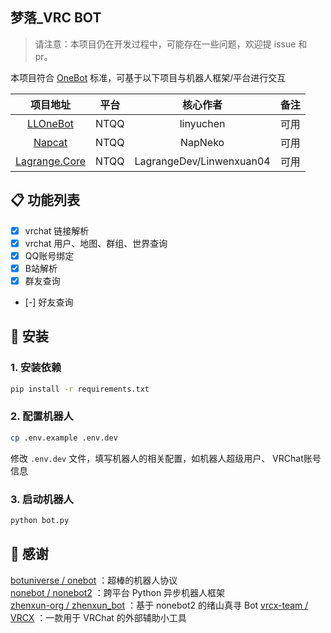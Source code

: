 ## 梦落_VRC BOT

> 请注意：本项目仍在开发过程中，可能存在一些问题，欢迎提 issue 和 pr。

本项目符合 [OneBot](https://github.com/howmanybots/onebot) 标准，可基于以下项目与机器人框架/平台进行交互

|                           项目地址                            | 平台 |         核心作者         | 备注 |
| :-----------------------------------------------------------: | :--: | :----------------------: | :--: |
|       [LLOneBot](https://github.com/LLOneBot/LLOneBot)        | NTQQ |        linyuchen         | 可用 |
|         [Napcat](https://github.com/NapNeko/NapCatQQ)         | NTQQ |         NapNeko          | 可用 |
| [Lagrange.Core](https://github.com/LagrangeDev/Lagrange.Core) | NTQQ | LagrangeDev/Linwenxuan04 | 可用 |

## 📋 功能列表

- [x] vrchat 链接解析
- [x] vrchat 用户、地图、群组、世界查询
- [x] QQ账号绑定
- [x] B站解析
- [x] 群友查询
- [-] 好友查询

## 🔧 安装

### 1. 安装依赖

```bash
pip install -r requirements.txt
```

### 2. 配置机器人

```bash
cp .env.example .env.dev
```

修改 `.env.dev` 文件，填写机器人的相关配置，如机器人超级用户、 VRChat账号信息

### 3. 启动机器人

```bash
python bot.py
```

## 🙏 感谢

[botuniverse / onebot](https://github.com/botuniverse/onebot) ：超棒的机器人协议  
[nonebot / nonebot2](https://github.com/nonebot/nonebot2) ：跨平台 Python 异步机器人框架  
[zhenxun-org / zhenxun_bot](https://github.com/zhenxun-org/zhenxun_bot) ：基于 nonebot2 的绪山真寻 Bot
[vrcx-team / VRCX](https://github.com/vrcx-team/VRCX) ：一款用于 VRChat 的外部辅助小工具